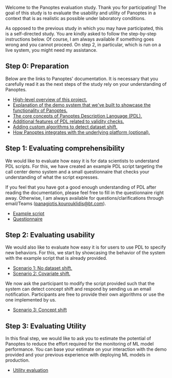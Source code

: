 Welcome to the Panoptes evaluation study. Thank you for participating! The goal of this study is to evaluate the usability and utility of Panoptes in a context that is as realistic as possible under laboratory conditions.

As opposed to the previous study in which you may have participated, this is a self-directed study. You are kindly asked to follow the step-by-step instructions below. Of course, I am always available if something goes wrong and you cannot proceed. On step 2, in particular, which is run on a live system, you might need my assistance.  

## Step 0: Preparation
Below are the links to Panoptes' documentation. It is necessary that you carefully read it as the next steps of the study rely on your understanding of Panoptes.
- [High-level overview of this project.](Introduction)
- [Explanation of the demo system that we've built to showcase the functionality of Panoptes.](Demo-System)
- [The core concepts of Panoptes Description Language (PDL).](Core-Concepts)
- [Additional features of PDL related to validity checks.](Validity-Checks)
- [Adding custom algorithms to detect dataset shift.](Algorithm-Runtimes)
- [How Panoptes integrates with the underlying platform (optional).](Platform-Integration)

## Step 1: Evaluating comprehensibility
We would like to evaluate how easy it is for data scientists to understand PDL scripts. For this, we have created an example PDL script targeting the call center demo system and a small questionnaire that checks your understanding of what the script expresses.

If you feel that you have got a good enough understanding of PDL after reading the documentation, please feel free to fill in the questionnaire right away. Otherwise, I am always available for questions/clarifications through email/Teams (panagiotis.kourouklidis@bt.com). 
- [Example script](Example-Script)
- [Questionnaire](Questionnaire)

## Step 2: Evaluating usability
We would also like to evaluate how easy it is for users to use PDL to specify new behaviors. For this, we start by showcasing the behavior of the system with the example script that is already provided.

- [Scenario 1: No dataset shift.](Scenario-1)
- [Scenario 2: Covariate shift.](Scenario-2)

We now ask the participant to modify the script provided such that the system can detect concept shift and respond by sending us an email notification. Participants are free to provide their own algorithms or use the one implemented by us.
- [Scenario 3: Concept shift](Scenario-3)

## Step 3: Evaluating Utility
In this final step, we would like to ask you to estimate the potential of Panoptes to reduce the effort required for the monitoring of ML model performance. You can base your estimate on your interaction with the demo provided and your previous experience with deploying ML models in production.
- [Utility evaluation](Utility-Evaluation)
